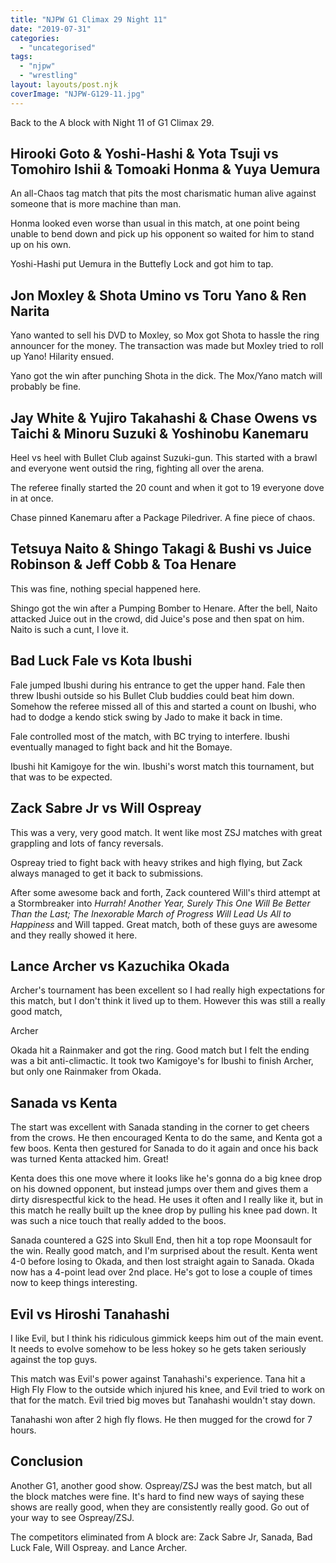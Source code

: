 ```yaml
---
title: "NJPW G1 Climax 29 Night 11"
date: "2019-07-31"
categories: 
  - "uncategorised"
tags: 
  - "njpw"
  - "wrestling"
layout: layouts/post.njk
coverImage: "NJPW-G129-11.jpg"
---
```


Back to the A block with Night 11 of G1 Climax 29.

## Hirooki Goto & Yoshi-Hashi & Yota Tsuji vs Tomohiro Ishii & Tomoaki Honma & Yuya Uemura

An all-Chaos tag match that pits the most charismatic human alive against someone that is more machine than man.

Honma looked even worse than usual in this match, at one point being unable to bend down and pick up his opponent so waited for him to stand up on his own.

Yoshi-Hashi put Uemura in the Buttefly Lock and got him to tap.

## Jon Moxley & Shota Umino vs Toru Yano & Ren Narita

Yano wanted to sell his DVD to Moxley, so Mox got Shota to hassle the ring announcer for the money. The transaction was made but Moxley tried to roll up Yano! Hilarity ensued.

Yano got the win after punching Shota in the dick. The Mox/Yano match will probably be fine.

## Jay White & Yujiro Takahashi & Chase Owens vs Taichi & Minoru Suzuki & Yoshinobu Kanemaru

Heel vs heel with Bullet Club against Suzuki-gun. This started with a brawl and everyone went outsid the ring, fighting all over the arena.

The referee finally started the 20 count and when it got to 19 everyone dove in at once.

Chase pinned Kanemaru after a Package Piledriver. A fine piece of chaos.

## Tetsuya Naito & Shingo Takagi & Bushi vs Juice Robinson & Jeff Cobb & Toa Henare

This was fine, nothing special happened here.

Shingo got the win after a Pumping Bomber to Henare. After the bell, Naito attacked Juice out in the crowd, did Juice's pose and then spat on him. Naito is such a cunt, I love it.

## Bad Luck Fale vs Kota Ibushi

Fale jumped Ibushi during his entrance to get the upper hand. Fale then threw Ibushi outside so his Bullet Club buddies could beat him down. Somehow the referee missed all of this and started a count on Ibushi, who had to dodge a kendo stick swing by Jado to make it back in time.

Fale controlled most of the match, with BC trying to interfere. Ibushi eventually managed to fight back and hit the Bomaye.

Ibushi hit Kamigoye for the win. Ibushi's worst match this tournament, but that was to be expected.

## Zack Sabre Jr vs Will Ospreay

This was a very, very good match. It went like most ZSJ matches with great grappling and lots of fancy reversals.

Ospreay tried to fight back with heavy strikes and high flying, but Zack always managed to get it back to submissions.

After some awesome back and forth, Zack countered Will's third attempt at a Stormbreaker into _Hurrah! Another Year, Surely This One Will Be Better Than the Last; The Inexorable March of Progress Will Lead Us All to Happiness_ and Will tapped. Great match, both of these guys are awesome and they really showed it here.

## Lance Archer vs Kazuchika Okada

Archer's tournament has been excellent so I had really high expectations for this match, but I don't think it lived up to them. However this was still a really good match,

Archer

Okada hit a Rainmaker and got the ring. Good match but I felt the ending was a bit anti-climactic. It took two Kamigoye's for Ibushi to finish Archer, but only one Rainmaker from Okada.

## Sanada vs Kenta

The start was excellent with Sanada standing in the corner to get cheers from the crows. He then encouraged Kenta to do the same, and Kenta got a few boos. Kenta then gestured for Sanada to do it again and once his back was turned Kenta attacked him. Great!

Kenta does this one move where it looks like he's gonna do a big knee drop on his downed opponent, but instead jumps over them and gives them a dirty disrespectful kick to the head. He uses it often and I really like it, but in this match he really built up the knee drop by pulling his knee pad down. It was such a nice touch that really added to the boos.

Sanada countered a G2S into Skull End, then hit a top rope Moonsault for the win. Really good match, and I'm surprised about the result. Kenta went 4-0 before losing to Okada, and then lost straight again to Sanada. Okada now has a 4-point lead over 2nd place. He's got to lose a couple of times now to keep things interesting.

## Evil vs Hiroshi Tanahashi

I like Evil, but I think his ridiculous gimmick keeps him out of the main event. It needs to evolve somehow to be less hokey so he gets taken seriously against the top guys.

This match was Evil's power against Tanahashi's experience. Tana hit a High Fly Flow to the outside which injured his knee, and Evil tried to work on that for the match. Evil tried big moves but Tanahashi wouldn't stay down.

Tanahashi won after 2 high fly flows. He then mugged for the crowd for 7 hours.

## Conclusion

Another G1, another good show. Ospreay/ZSJ was the best match, but all the block matches were fine. It's hard to find new ways of saying these shows are really good, when they are consistently really good. Go out of your way to see Ospreay/ZSJ.

The competitors eliminated from A block are: Zack Sabre Jr, Sanada, Bad Luck Fale, Will Ospreay. and Lance Archer.
